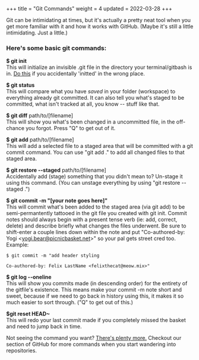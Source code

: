 +++
title = "Git Commands"
weight = 4
updated = 2022-03-28
+++

Git can be intimidating at times, but it's actually a pretty neat tool when you
get more familiar with it and how it works with GitHub. (Maybe it's still a little
intimidating. Just a little.)

### Here's some basic git commands:

**$ git init**  
  This will initialize an invisible .git file in the directory your
  terminal/gitbash is in. [Do
  this](https://www.w3docs.com/snippets/git/how-to-delete-git-repository-created-with-init.html)
  if you accidentally 'initted' in the wrong place.

**$ git status**  
  This will compare what you have *saved* in your folder (workspace) to
  everything already git committed. It can also tell you what's staged to be
  committed, what isn't tracked at all, you know -- stuff like that.

**$ git diff** path/to/[filename]  
  This will show you what's been changed in a uncommitted file, in the off-chance
  you forgot. Press "Q" to get out of it.

**$ git add** path/to/[filename]  
  This will add a selected file to a staged area that will be committed with a
  git commit command. You can use "git add ." to add all changed files to that
  staged area.

**$ git restore --staged** path/to/[filename]  
  Accidentally add (stage) something that you didn't mean to? Un-stage
  it using this command. (You can unstage everything by using "git restore
  --staged .")

**$ git commit -m "[your note goes here]"**  
  This will commit what's been added to the staged area (via git add) to be
  semi-permantently tattooed in the git file you created with git init. Commit
  notes should always begin with a present tense verb (ie: add, correct, delete)
  and describe briefly what changes the files underwent. Be sure to shift-enter
  a couple lines down within the note and put "Co-authored-by: Yogi
  &lt;yogi.bear@picnicbasket.net&gt;" so your pal gets street cred too. Example:
  ```git
  $ git commit -m "add header styling

  Co-authored-by: Felix LastName <felixthecat@meow.mix>"
  ```

**$ git log --oneline**  
  This will show you commits made (in descending order) for the entirety of the
  gitfile's existence. This means make your commit -m note short and sweet,
  because if we need to go back in history using this, it makes it so much
  easier to sort through. ("Q" to get out of this.)

**$git reset HEAD~**  
  This will redo your last commit made if you completely missed the basket and
  need to jump back in time.

  Not seeing the command you want? [There's plenty more.](https://git-scm.com/docs)
  Checkout our section of GitHub for more commands when you start wandering into
  repositories.


